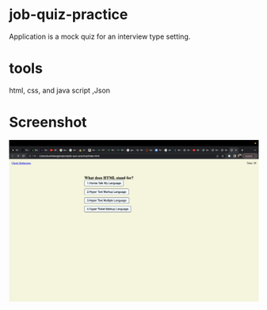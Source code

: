 # job-quiz-practice

Application is a mock quiz for an interview type setting.

# tools

html, css, and java script ,Json

# Screenshot

![quiz](./assets/sc23.png)